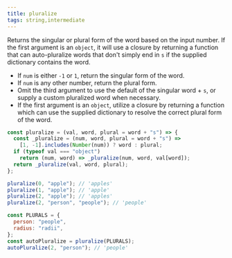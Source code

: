 ```yaml
---
title: pluralize
tags: string,intermediate
---
```


Returns the singular or plural form of the word based on the input number. If the first argument is an `object`, it will use a closure by returning a function that can auto-pluralize words that don't simply end in `s` if the supplied dictionary contains the word.

- If `num` is either `-1` or `1`, return the singular form of the word.
- If `num` is any other number, return the plural form.
- Omit the third argument to use the default of the singular word + `s`, or supply a custom pluralized word when necessary.
- If the first argument is an `object`, utilize a closure by returning a function which can use the supplied dictionary to resolve the correct plural form of the word.

```js
const pluralize = (val, word, plural = word + "s") => {
  const _pluralize = (num, word, plural = word + "s") =>
    [1, -1].includes(Number(num)) ? word : plural;
  if (typeof val === "object")
    return (num, word) => _pluralize(num, word, val[word]);
  return _pluralize(val, word, plural);
};
```

```js
pluralize(0, "apple"); // 'apples'
pluralize(1, "apple"); // 'apple'
pluralize(2, "apple"); // 'apples'
pluralize(2, "person", "people"); // 'people'

const PLURALS = {
  person: "people",
  radius: "radii",
};
const autoPluralize = pluralize(PLURALS);
autoPluralize(2, "person"); // 'people'
```
